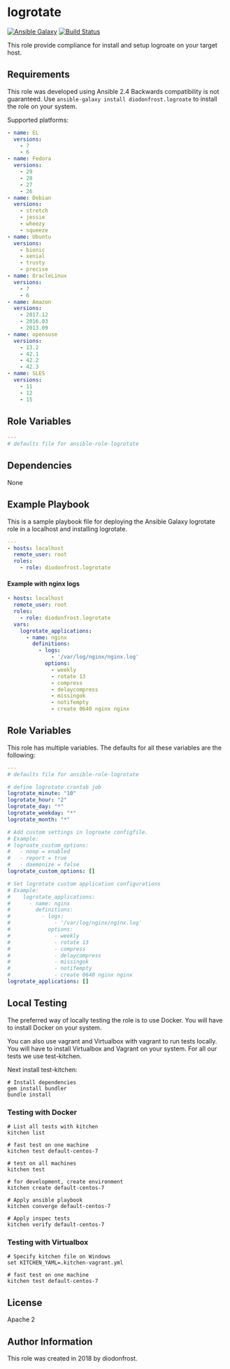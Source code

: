 # logrotate

[![Ansible Galaxy](https://img.shields.io/badge/galaxy-diodonfrost.logrotate-660198.svg)](https://galaxy.ansible.com/diodonfrost/logrotate)
[![Build Status](https://travis-ci.org/diodonfrost/ansible-role-logrotate.svg?branch=master)](https://travis-ci.org/diodonfrost/ansible-role-logrotate)

This role provide compliance for install and setup logroate on your target host.

## Requirements

This role was developed using Ansible 2.4 Backwards compatibility is not guaranteed.
Use `ansible-galaxy install diodonfrost.logroate` to install the role on your system.

Supported platforms:

```yaml
- name: EL
  versions:
    - 7
    - 6
- name: Fedora
  versions:
    - 29
    - 28
    - 27
    - 26
- name: Debian
  versions:
    - stretch
    - jessie
    - wheezy
    - squeeze
- name: Ubuntu
  versions:
    - bionic
    - xenial
    - trusty
    - precise
- name: OracleLinux
  versions:
    - 7
    - 6
- name: Amazon
  versions:
    - 2017.12
    - 2016.03
    - 2013.09
- name: opensuse
  versions:
    - 13.2
    - 42.1
    - 42.2
    - 42.3
- name: SLES
  versions:
    - 11
    - 12
    - 15
```

## Role Variables

```yaml
---
# defaults file for ansible-role-logrotate
```

## Dependencies

None

## Example Playbook

This is a sample playbook file for deploying the Ansible Galaxy logrotate role in a localhost and installing logrotate.

```yaml
---
- hosts: localhost
  remote_user: root
  roles:
    - role: diodonfrost.logrotate
```

#### Example with nginx logs

```yaml
- hosts: localhost
  remote_user: root
  roles:
    - role: diodonfrost.logrotate
  vars:
    logrotate_applications:
      - name: nginx
        definitions:
          - logs:
              - '/var/log/nginx/nginx.log'
            options:
              - weekly
              - rotate 13
              - compress
              - delaycompress
              - missingok
              - notifempty
              - create 0640 nginx nginx
```

## Role Variables

This role has multiple variables. The defaults for all these variables are the following:

```yaml
---
# defaults file for ansible-role-logrotate

# define logrotate crontab job
logrotate_minute: "10"
logrotate_hour: "2"
logrotate_day: "*"
logrotate_weekday: "*"
logrotate_month: "*"

# Add custom settings in logroate configfile.
# Example:
# logroate_custom_options:
#   - noop = enabled
#   - report = true
#   - daemonize = false
logrotate_custom_options: []

# Set logrotate custom application configurations
# Example:
#    logrotate_applications:
#      - name: nginx
#        definitions:
#          - logs:
#              - '/var/log/nginx/nginx.log'
#            options:
#              - weekly
#              - rotate 13
#              - compress
#              - delaycompress
#              - missingok
#              - notifempty
#              - create 0640 nginx nginx
logrotate_applications: []
```

## Local Testing

The preferred way of locally testing the role is to use Docker. You will have to install Docker on your system.

You can also use vagrant and Virtualbox with vagrant to run tests locally. You will have to install Virtualbox and Vagrant on your system.
 For all our tests we use test-kitchen.

Next install test-kitchen:

```shell
# Install dependencies
gem install bundler
bundle install
```

### Testing with Docker

```shell
# List all tests with kitchen
kitchen list

# fast test on one machine
kitchen test default-centos-7

# test on all machines
kitchen test

# for development, create environment
kitchen create default-centos-7

# Apply ansible playbook
kitchen converge default-centos-7

# Apply inspec tests
kitchen verify default-centos-7
```

### Testing with Virtualbox

```shell
# Specify kitchen file on Windows
set KITCHEN_YAML=.kitchen-vagrant.yml

# fast test on one machine
kitchen test default-centos-7
```

## License

Apache 2

## Author Information

This role was created in 2018 by diodonfrost.

